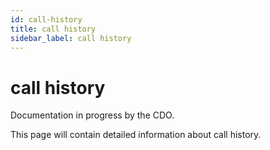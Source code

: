 ```yaml
---
id: call-history
title: call history
sidebar_label: call history
---
```


# call history

Documentation in progress by the CDO.

This page will contain detailed information about call history.
